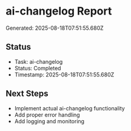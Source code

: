 # ai-changelog Report

Generated: 2025-08-18T07:51:55.680Z

## Status
- Task: ai-changelog
- Status: Completed
- Timestamp: 2025-08-18T07:51:55.680Z

## Next Steps
- Implement actual ai-changelog functionality
- Add proper error handling
- Add logging and monitoring
